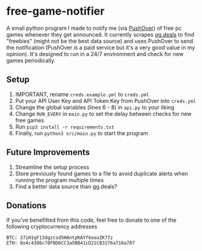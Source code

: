 # free-game-notifier
A small python program I made to notify me (via [PushOver](https://pushover.net/)) of free pc games whenever they get announced. It currently scrapes [gg.deals](https://gg.deals/) to find "freebies" (might not be the best data source) and uses PushOver to send the notification (PushOver is a paid service but it's a very good value in my opinion). It's designed to run in a 24/7 environment and check for new games periodically.

## Setup
1. IMPORTANT, rename `creds.example.yml` to `creds.yml`
2. Put your API User Key and API Token Key from PushOver into `creds.yml`
3. Change the global variables (lines 6 - 8) in `api.py` to your liking
4. Change `RUN_EVERY` in `main.py` to set the delay between checks for new free games
5. Run `pip3 install -r requirements.txt`
6. Finally, run `python3 src/main.py` to start the program

## Future Improvements
1. Streamline the setup process
2. Store previously found games to a file to avoid duplicate alerts when running the program multiple times
3. Find a better data source than gg.deals?

## Donations
If you've benefitted from this code, feel free to donate to one of the following cryptocurrency addresses

    BTC: 37iH1qF13dgzcsd5HAntpKAYf6oaoZK77z
    ETH: 0x4c4386c78FBD6CC3a5BB41cD21CB3276a716a787
